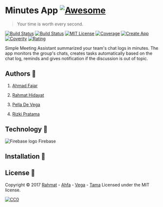 # Minutes App [![Awesome](https://cdn.rawgit.com/sindresorhus/awesome/d7305f38d29fed78fa85652e3a63e154dd8e8829/media/badge.svg)](https://github.com/sindresorhus/awesome)
> Your time is worth every second.

[![Build Status](https://api.travis-ci.org/travis-ci/travis-web.svg?branch=daily-cron)](https://nodejs.org/en/)
[![Build Status](https://img.shields.io/david/expressjs/express.svg)]()
[![MIT License](https://img.shields.io/github/license/mashape/apistatus.svg)](https://opensource.org/licenses/MIT)
[![Coverage](https://img.shields.io/codecov/c/github/codecov/example-python/master.svg)]()
[![Create App](https://img.shields.io/github/issues/detail/last-update/badges/shields/979.svg)]()
[![Coverity](https://img.shields.io/coverity/ondemand/streams/STREAM.svg)]()
[![Rating](https://img.shields.io/chrome-web-store/stars/nimelepbpejjlbmoobocpfnjhihnpked.svg)]()

Simple Meeting Assistant summarized your team's chat logs in minutes. The app monitors the group's chats, creates tasks automatically based on the chat log, reminds and gives notification if the discussion is out of topic.


## Authors 👷 

  1. [Ahmad Fajar](https://www.linkedin.com/in/ahmad-fajar-74464414b/)

  2. [Rahmat Hidayat](https://www.linkedin.com/in/rahmat-hidayat-8671a268/)

  3. [Pella De Vega](https://www.linkedin.com/in/pella-de-vega-571627139/)

  4. [Rizki Pratama](https://www.linkedin.com/in/rizki-pratama-180460149/)


## Technology 🚀 

![Firebase logo](https://chrisgriffith.files.wordpress.com/2017/05/firebase_96dp.png?w=192) Firebase

## Installation 🔧 


## License 🔗 
Copyright © 2017 [Rahmat](https://github.com/rama841) - [Ahfa](https://github.com/ahmad-fajar) - [Vega](https://github.com/PDVega) - [Tama](https://github.com/tamastro)
Licensed under the MIT license.

[![CC0](https://licensebuttons.net/p/zero/1.0/88x31.png)](https://creativecommons.org/publicdomain/zero/1.0/)
